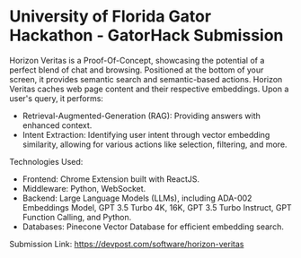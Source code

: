 # University of Florida Gator Hackathon - GatorHack Submission

Horizon Veritas is a Proof-Of-Concept, showcasing the potential of a perfect blend of chat and browsing. Positioned at the bottom of your screen, it provides semantic search and semantic-based actions. Horizon Veritas caches web page content and their respective embeddings. Upon a user's query, it performs:

* Retrieval-Augmented-Generation (RAG): Providing answers with enhanced context.
* Intent Extraction: Identifying user intent through vector embedding similarity, allowing for various actions like selection, filtering, and more.

Technologies Used:

* Frontend: Chrome Extension built with ReactJS.
* Middleware: Python, WebSocket.
* Backend: Large Language Models (LLMs), including ADA-002 Embeddings Model, GPT 3.5 Turbo 4K, 16K, GPT 3.5 Turbo Instruct, GPT Function Calling, and Python.
* Databases: Pinecone Vector Database for efficient embedding search.


Submission Link: https://devpost.com/software/horizon-veritas
